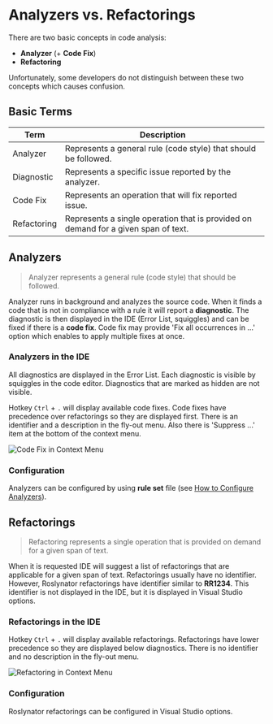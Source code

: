 # Analyzers vs. Refactorings

There are two basic concepts in code analysis:

* **Analyzer** (+ **Code Fix**)
* **Refactoring**

Unfortunately, some developers do not distinguish between these two concepts which causes confusion.

## Basic Terms

Term        | Description
----------- | ----------------------------------------------------------------------------------
Analyzer    | Represents a general rule (code style) that should be followed. 
Diagnostic  | Represents a specific issue reported by the analyzer.
Code Fix    | Represents an operation that will fix reported issue.
Refactoring | Represents a single operation that is provided on demand for a given span of text.

## Analyzers

> Analyzer represents a general rule (code style) that should be followed.

Analyzer runs in background and analyzes the source code. When it finds a code that is not in compliance with a rule it will report a **diagnostic**. The diagnostic is then displayed in the IDE (Error List, squiggles) and can be fixed if there is a **code fix**. Code fix may provide 'Fix all occurrences in ...' option which enables to apply multiple fixes at once.

### Analyzers in the IDE

All diagnostics are displayed in the Error List. Each diagnostic is visible by squiggles in the code editor. Diagnostics that are marked as hidden are not visible.

Hotkey `Ctrl` + `.` will display available code fixes. Code fixes have precedence over refactorings so they are displayed first. There is an identifier and a description in the fly-out menu. Also there is 'Suppress ...' item at the bottom of the context menu.

![Code Fix in Context Menu](/images/CodeFixInContextMenu.png)

### Configuration

Analyzers can be configured by using **rule set** file (see [How to Configure Analyzers](http://github.com/JosefPihrt/Roslynator/blob/master/docs/HowToConfigureAnalyzers.md)).

## Refactorings

> Refactoring represents a single operation that is provided on demand for a given span of text.

When it is requested IDE will suggest a list of refactorings that are applicable for a given span of text. Refactorings usually have no identifier. However, Roslynator refactorings have identifier similar to **RR1234**. This identifier is not displayed in the IDE, but it is displayed in Visual Studio options.

### Refactorings in the IDE

Hotkey `Ctrl` + `.` will display available refactorings. Refactorings have lower precedence so they are displayed below diagnostics. There is no identifier and no description in the fly-out menu.

![Refactoring in Context Menu](/images/RefactoringInContextMenu.png)

### Configuration

Roslynator refactorings can be configured in Visual Studio options.
